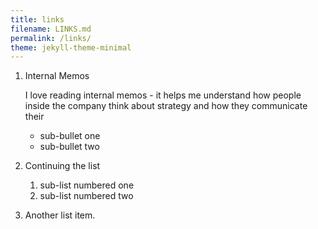 ```yaml
---
title: links
filename: LINKS.md
permalink: /links/
theme: jekyll-theme-minimal
--- 
```

1.  Internal Memos

    I love reading internal memos - it helps me understand how people inside the company think about strategy and how they
    communicate their 

    * sub-bullet one
    * sub-bullet two

2.  Continuing the list

    1. sub-list numbered one
    2. sub-list numbered two

3.  Another list item.
